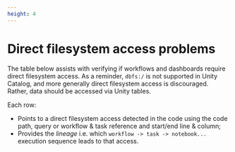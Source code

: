 ```yaml
---
height: 4
---
```


# Direct filesystem access problems

The table below assists with verifying if workflows and dashboards require direct filesystem access.
As a reminder, `dbfs:/` is not supported in Unity Catalog, and more generally direct filesystem access is discouraged.
Rather, data should be accessed via Unity tables.

Each row:
- Points to a direct filesystem access detected in the code using the code path, query or workflow & task reference and start/end line & column;
- Provides the _lineage_ i.e. which `workflow -> task -> notebook...` execution sequence leads to that access.

